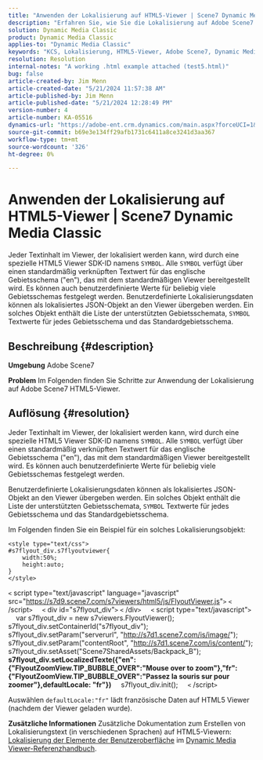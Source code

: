 ```yaml
---
title: "Anwenden der Lokalisierung auf HTML5-Viewer | Scene7 Dynamic Media Classic"
description: "Erfahren Sie, wie Sie die Lokalisierung auf Adobe Scene7 HTML5-Viewer anwenden."
solution: Dynamic Media Classic
product: Dynamic Media Classic
applies-to: "Dynamic Media Classic"
keywords: "KCS, Lokalisierung, HTML5-Viewer, Adobe Scene7, Dynamic Media Classic, Anleitung"
resolution: Resolution
internal-notes: "A working .html example attached (test5.html)"
bug: false
article-created-by: Jim Menn
article-created-date: "5/21/2024 11:57:38 AM"
article-published-by: Jim Menn
article-published-date: "5/21/2024 12:28:49 PM"
version-number: 4
article-number: KA-05516
dynamics-url: "https://adobe-ent.crm.dynamics.com/main.aspx?forceUCI=1&pagetype=entityrecord&etn=knowledgearticle&id=7ced8f4f-6917-ef11-9f8a-6045bd006268"
source-git-commit: b69e3e134ff29afb1731c6411a8ce3241d3aa367
workflow-type: tm+mt
source-wordcount: '326'
ht-degree: 0%

---
```


# Anwenden der Lokalisierung auf HTML5-Viewer | Scene7 Dynamic Media Classic


Jeder Textinhalt im Viewer, der lokalisiert werden kann, wird durch eine spezielle HTML5 Viewer SDK-ID namens `SYMBOL`. Alle `SYMBOL` verfügt über einen standardmäßig verknüpften Textwert für das englische Gebietsschema (&quot;en&quot;), das mit dem standardmäßigen Viewer bereitgestellt wird. Es können auch benutzerdefinierte Werte für beliebig viele Gebietsschemas festgelegt werden. Benutzerdefinierte Lokalisierungsdaten können als lokalisiertes JSON-Objekt an den Viewer übergeben werden. Ein solches Objekt enthält die Liste der unterstützten Gebietsschemata, `SYMBOL` Textwerte für jedes Gebietsschema und das Standardgebietsschema.

## Beschreibung {#description}


<b>Umgebung</b>
Adobe Scene7

<b>Problem</b>
Im Folgenden finden Sie Schritte zur Anwendung der Lokalisierung auf Adobe Scene7 HTML5-Viewer.




## Auflösung {#resolution}


Jeder Textinhalt im Viewer, der lokalisiert werden kann, wird durch eine spezielle HTML5 Viewer SDK-ID namens `SYMBOL`.
Alle `SYMBOL` verfügt über einen standardmäßig verknüpften Textwert für das englische Gebietsschema (&quot;en&quot;), das mit dem standardmäßigen Viewer bereitgestellt wird. Es können auch benutzerdefinierte Werte für beliebig viele Gebietsschemas festgelegt werden.

Benutzerdefinierte Lokalisierungsdaten können als lokalisiertes JSON-Objekt an den Viewer übergeben werden.
Ein solches Objekt enthält die Liste der unterstützten Gebietsschemata, `SYMBOL` Textwerte für jedes Gebietsschema und das Standardgebietsschema.

Im Folgenden finden Sie ein Beispiel für ein solches Lokalisierungsobjekt:


```
<style type="text/css">
#s7flyout_div.s7flyoutviewer{
    width:50%;
    height:auto;
}
</style>
```


`<` script type=&quot;text/javascript&quot; language=&quot;javascript&quot; src=&quot;<u style="text-decoration:underline">https://s7d9.scene7.com/s7viewers/html5/js/FlyoutViewer.js</u>&quot;`>` `<` /script`>`
    `<` div id=&quot;s7flyout_div&quot;`>` `<` /div`>`
    `<` script type=&quot;text/javascript&quot;`>`
    var s7flyout_div = new s7viewers.FlyoutViewer(); s7flyout_div.setContainerId(&quot;s7flyout_div&quot;); s7flyout_div.setParam(&quot;serverurl&quot;, &quot;<u style="text-decoration:underline">http://s7d1.scene7.com/is/image/</u>&quot;); s7flyout_div.setParam(&quot;contentRoot&quot;, &quot;<u style="text-decoration:underline">http://s7d1.scene7.com/is/content/</u>&quot;); s7flyout_div.setAsset(&quot;Scene7SharedAssets/Backpack_B&quot;);
    <b>s7flyout_div.setLocalizedTexte({&quot;en&quot;:{&quot;FlyoutZoomView.TIP_BUBBLE_OVER&quot;:&quot;Mouse over to zoom&quot;},&quot;fr&quot;:{&quot;FlyoutZoomView.TIP_BUBBLE_OVER&quot;:&quot;Passez la souris sur pour zoomer&quot;},defaultLocale: &quot;fr&quot;})</b>
    s7flyout_div.init();
    `<` /script`>`

Auswählen `defaultLocale:"fr"` lädt französische Daten auf HTML5 Viewer (nachdem der Viewer geladen wurde).<br>


<b>Zusätzliche Informationen</b>
Zusätzliche Dokumentation zum Erstellen von Lokalisierungstext (in verschiedenen Sprachen) auf HTML5-Viewern: [Lokalisierung der Elemente der Benutzeroberfläche](https://experienceleague.adobe.com/en/docs/dynamic-media-developer-resources/library/viewers-aem-assets-dmc/flyout/c-html5-flyout-viewer-20-localization) im [Dynamic Media Viewer-Referenzhandbuch](https://experienceleague.adobe.com/en/docs/dynamic-media-developer-resources/library/homeviewers).
